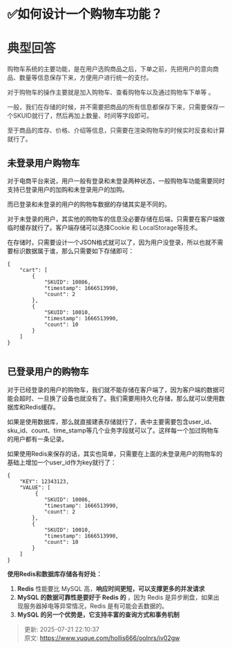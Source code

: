 # ✅如何设计一个购物车功能？

# <font style="color:rgb(51, 51, 51);">典型回答</font>


<font style="color:rgb(51, 51, 51);">购物车系统的主要功能，是在用户选购商品之后，下单之前，先把用户的意向商品、数量等信息保存下来，方便用户进行统一的支付。</font>

<font style="color:rgb(51, 51, 51);"></font>

<font style="color:rgb(51, 51, 51);">对于购物车的操作主要就是加入购物车、查看购物车以及通过购物车下单等 。</font>

<font style="color:rgb(51, 51, 51);"></font>

<font style="color:rgb(51, 51, 51);">一般，我们在存储的时候，并不需要把商品的所有信息都保存下来，只需要保存一个SKUID就行了，然后再加上数量、时间等字段即可。</font>

<font style="color:rgb(51, 51, 51);"></font>

<font style="color:rgb(51, 51, 51);">至于商品的库存、价格、介绍等信息，只需要在渲染购物车的时候实时反查和计算就行了。</font>



## 未登录用户购物车


对于电商平台来说，用户一般有登录和未登录两种状态，一般购物车功能需要同时支持已登录用户的加购和未登录用户的加购。



而已登录和未登录的用户的购物车数据的存储其实是不同的。



对于未登录的用户，其实他的购物车的信息没必要存储在后端，只需要在客户端做临时缓存就行了。客户端存储可以选择<font style="color:rgb(51, 51, 51);">Cookie 和 LocalStorage等技术。</font>



在存储时，只需要设计一个JSON格式就可以了，因为用户没登录，所以也就不需要标识数据属于谁，那么只需要如下存储即可：



```plain
{
    "cart": [
        {
            "SKUID": 10086,
            "timestamp": 1666513990,
            "count": 2
        },
        {
            "SKUID": 10010,
            "timestamp": 1666513990,
            "count": 10
        }
    ]
}
 
```

<font style="color:rgba(255, 255, 255, 0.3);background-color:rgb(40, 44, 52);">  
</font>

## 已登录用户的购物车


对于已经登录的用户的购物车，我们就不能存储在客户端了，因为客户端的数据可能会超时、一旦换了设备也就没有了。我们需要用持久化存储，那么就可以使用数据库和Redis缓存。



如果是使用数据库，那么就直接建表存储就行了，表中主要需要包含user_id、sku_id、count、time_stamp等几个业务字段就可以了。这样每一个加过购物车的用户都有一条记录。



如果使用Redis来保存的话，其实也简单，只需要在上面的未登录用户的购物车的基础上增加一个user_id作为key就行了：



```plain
{
    "KEY": 12343123,
    "VALUE": [
         {
            "SKUID": 10086,
            "timestamp": 1666513990,
            "count": 2
        },
        {
            "SKUID": 10010,
            "timestamp": 1666513990,
            "count": 10
        }
    ]
}
```

**<font style="color:rgb(51, 51, 51);"></font>**

**<font style="color:rgb(51, 51, 51);">使用Redis和数据库存储各有好处：</font>**

1. **<font style="color:rgb(51, 51, 51);">Redis</font>**<font style="color:rgb(51, 51, 51);"> 性能要比 MySQL 高，</font>**<font style="color:rgb(51, 51, 51);">响应时间更短，可以支撑更多的并发请求</font>**<font style="color:rgb(51, 51, 51);"></font>
2. **<font style="color:rgb(51, 51, 51);">MySQL 的数据可靠性是要好于 Redis 的</font>**<font style="color:rgb(51, 51, 51);"> ，因为 Redis 是异步刷盘，如果出现服务器掉电等异常情况，Redis 是有可能会丢数据的。</font>
3. **<font style="color:rgb(51, 51, 51);">MySQL 的另一个优势是，它支持丰富的查询方式和事务机制</font>**



> 更新: 2025-07-21 22:10:37  
> 原文: <https://www.yuque.com/hollis666/oolnrs/iv02gw>